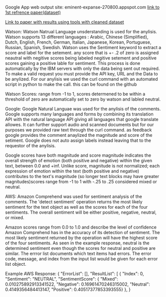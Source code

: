 Google App web output site: eminent-expanse-270800.appspot.com
[link to 1st refrence paper(dataset)](https://dl.acm.org/doi/pdf/10.1145/2901739.2903505)

[Link to paper with results using tools with cleaned dataset](https://arxiv.org/ftp/arxiv/papers/1803/1803.06525.pdf)

Watson: Watson Natrual Language unsderstanding is used for the anylisis. Watson supports 13 different languages  : Arabic, Chinese (Simplified), Dutch, English, French, German, Italian, Japanese, Korean, Portuguese, Russian, Spanish, Swedish. Watson uses the Sentiment keyword to extract a score and label for the setement. any score that is +- .2 of zero is assigned neautral with negitive scores being labeled negitive setement and positive scores gaining a positive lable for sentiment. This process is done automatically by the IBM servers with only the data being sent out required. To make a valid request you must provide the API key, URL and the Data to be anylized. For our anylisis we used the curl command with an automated script in python to make the call. this can be found on the github

Watson Scores: range from -1 to 1, scores determened to be within a threshold of zero are automatically set to zero by watson and labled neutral. 

Google: Google Natural Languae was used for the anylisis of the comments. Google supports many languages and forms by combining its translation API with the natural language API giving all languages that google translate allowes. It can further support audio and scanned documents but for our purposes we provided raw text through the curl command. as feedback google provides the comment anaylized the magnitude and score of the setiment. Google does not auto assign labels instead leaving that to the requestor of the anylisis.

Google scores have both magnitude and score magnitude indicates the overall strength of emotion (both positive and negative) within the given text, between 0.0 and +inf. Unlike score, magnitude is not normalized; each expression of emotion within the text (both positive and negative) contributes to the text's magnitude (so longer text blocks may have greater magnitudes)scores range from -1 to 1 with -.25 to .25 considered mixed or neutral.

AWS: Amazon Comprehend was used for sentiment analysis of the comments. The 'detect sentiment' operation returns the most likely sentiment for the text object as well as the scores for each of the four sentiments. The overall sentiment will be either positive, negative, neutral, or mixed.

Amazon scores range from 0.0 to 1.0 and describe the level of confidence Amazon Comprehend has in the accuracy of its detection of sentiment. The most likely sentiment returned by the operation will have the highest score of the four sentiments. As seen in the example response, neutral is the determined sentiment even though the scores for neutral and positive are similar. The errror list documents which text items had errors. The error code, message, and index from the input list would be given for each error list object.



Example AWS Response:
{
  "ErrorList": [], 
  "ResultList": [
    {
      "Index": 0, 
      "Sentiment": "NEUTRAL", 
      "SentimentScore": {
        "Mixed": 0.010275892913341522, 
        "Negative": 0.16961470246315002, 
        "Neutral": 0.4149356484413147, 
        "Positive": 0.40517377853393555}
      },
}

